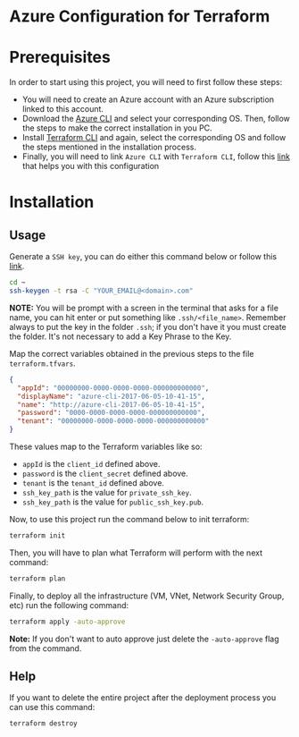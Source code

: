 # Azure Configuration for Terraform
# Prerequisites
In order to start using this project, you will need to first follow these steps:
- You will need to create an Azure account with an Azure subscription linked to this account.
- Download the [Azure CLI](https://docs.microsoft.com/en-us/cli/azure/install-azure-cli) and select your corresponding OS. Then, follow the steps to make the correct installation in you PC.
- Install [Terraform CLI](https://learn.hashicorp.com/tutorials/terraform/install-cli) and again, select the corresponding OS and follow the steps mentioned in the installation process.
- Finally, you will need to link `Azure CLI` with `Terraform CLI`, follow this [link](https://registry.terraform.io/providers/hashicorp/azurerm/latest/docs/guides/service_principal_client_secret) that helps you with this configuration
# Installation

## Usage
Generate a `SSH key`, you can do either this command below or follow this [link](https://www.ssh.com/academy/ssh/keygen).

```bash
cd ~
ssh-keygen -t rsa -C "YOUR_EMAIL@<domain>.com"
```
**NOTE:** You will be prompt with a screen in the terminal that asks for a file name, you can hit enter or put something like `.ssh/<file_name>`. Remember always to put the key in the folder `.ssh`; if you don't have it you must create the folder. It's not necessary to add a Key Phrase to the Key.

Map the correct variables obtained in the previous steps to the file `terraform.tfvars`.
```json
{
  "appId": "00000000-0000-0000-0000-000000000000",
  "displayName": "azure-cli-2017-06-05-10-41-15",
  "name": "http://azure-cli-2017-06-05-10-41-15",
  "password": "0000-0000-0000-0000-000000000000",
  "tenant": "00000000-0000-0000-0000-000000000000"
}
```

These values map to the Terraform variables like so:

- `appId` is the `client_id` defined above.
- `password` is the `client_secret` defined above.
- `tenant` is the `tenant_id` defined above.
- `ssh_key_path` is the value for `private_ssh_key`.
- `ssh_key_path` is the value for `public_ssh_key.pub`.

Now, to use this project run the command below to init terraform:

```bash
terraform init
```

Then, you will have to plan what Terraform will perform with the next command:
```bash
terraform plan
```

Finally, to deploy all the infrastructure (VM, VNet, Network Security Group, etc) run the following command:
```bash
terraform apply -auto-approve
```
**Note:** If you don't want to auto approve just delete the `-auto-approve` flag from the command.

## Help
If you want to delete the entire project after the deployment process you can use this command:
```bash
terraform destroy
```